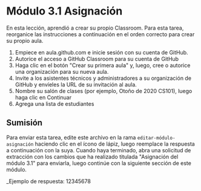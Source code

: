 # Módulo 3.1 Asignación

En esta lección, aprendió a crear su propio Classroom. Para esta tarea, reorganice las instrucciones a continuación en el orden correcto para crear su propio aula.
1. Empiece en aula.github.com e inicie sesión con su cuenta de GitHub.
2. Autorice el acceso a GitHub Classroom para su cuenta de GitHub
3. Haga clic en el botón "Crear su primera aula" y, luego, cree o autorice una organización para su nueva aula.
4. Invite a los asistentes técnicos y administradores a su organización de GitHub y envíeles la URL de su invitación al aula.
5. Nombre su salón de clases (por ejemplo, Otoño de 2020 CS101), luego haga clic en Continuar
6. Agrega una lista de estudiantes

## Sumisión

Para enviar esta tarea, edite este archivo en la rama `editar-módulo-asignación` haciendo clic en el ícono de lápiz, luego reemplace la respuesta a continuación con la suya. Cuando haya terminado, abra una solicitud de extracción con los cambios que ha realizado titulada "Asignación del módulo 3.1" para enviarla, luego continúe con la siguiente sección de este módulo.

_Ejemplo de respuesta: 12345678
